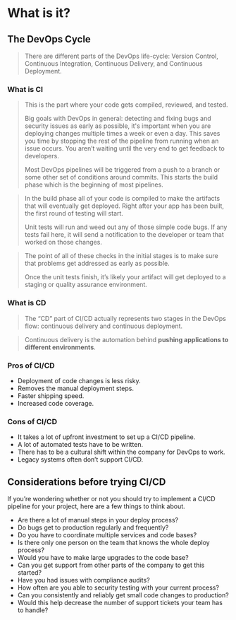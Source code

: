 # What is it?

## The DevOps Cycle

> There are different parts of the DevOps life-cycle: Version Control, Continuous Integration, Continuous Delivery, and Continuous Deployment.

### What is CI

> This is the part where your code gets compiled, reviewed, and tested.
>
> Big goals with DevOps in general: detecting and fixing bugs and security issues as early as possible, it's important when you are deploying changes multiple times a week or even a day. This saves you time by stopping the rest of the pipeline from running when an issue occurs. You aren’t waiting until the very end to get feedback to developers.
>
> Most DevOps pipelines will be triggered from a push to a branch or some other set of conditions around commits. This starts the build phase which is the beginning of most pipelines.

> In the build phase all of your code is compiled to make the artifacts that will eventually get deployed. Right after your app has been built, the first round of testing will start.
>
> Unit tests will run and weed out any of those simple code bugs. If any tests fail here, it will send a notification to the developer or team that worked on those changes.

> The point of all of these checks in the initial stages is to make sure that problems get addressed as early as possible.
>
> Once the unit tests finish, it’s likely your artifact will get deployed to a staging or quality assurance environment.

### What is CD

>  The “CD” part of CI/CD actually represents two stages in the DevOps flow: continuous delivery and continuous deployment. 

>  Continuous delivery is the automation behind **pushing applications to different environments**.



### Pros of CI/CD

- Deployment of code changes is less risky.
- Removes the manual deployment steps.
- Faster shipping speed.
- Increased code coverage.

### Cons of CI/CD

- It takes a lot of upfront investment to set up a CI/CD pipeline.
- A lot of automated tests have to be written.
- There has to be a cultural shift within the company for DevOps to work.
- Legacy systems often don’t support CI/CD.

## Considerations before trying CI/CD

If you’re wondering whether or not you should try to implement a CI/CD pipeline for your project, here are a few things to think about.

- Are there a lot of manual steps in your deploy process?
- Do bugs get to production regularly and frequently?
- Do you have to coordinate multiple services and code bases?
- Is there only one person on the team that knows the whole deploy process?
- Would you have to make large upgrades to the code base?
- Can you get support from other parts of the company to get this started?
- Have you had issues with compliance audits?
- How often are you able to security testing with your current process?
- Can you consistently and reliably get small code changes to production?
- Would this help decrease the number of support tickets your team has to handle?

